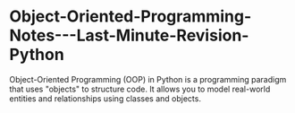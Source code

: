 # Object-Oriented-Programming-Notes---Last-Minute-Revision-Python
 Object-Oriented Programming (OOP) in Python is a programming paradigm that uses "objects" to structure code. It allows you to model real-world entities and relationships using classes and objects.
